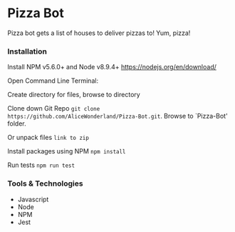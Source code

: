 # Pizza Bot
Pizza bot gets a list of houses to deliver pizzas to! Yum, pizza!

### Installation
Install NPM v5.6.0+ and Node v8.9.4+ https://nodejs.org/en/download/

Open Command Line Terminal:

Create directory for files, browse to directory

Clone down Git Repo `git clone https://github.com/AliceWonderland/Pizza-Bot.git`. Browse to `Pizza-Bot' folder.

Or unpack files `link to zip`

Install packages using NPM `npm install`

Run tests `npm run test`

### Tools & Technologies
* Javascript
* Node
* NPM
* Jest
